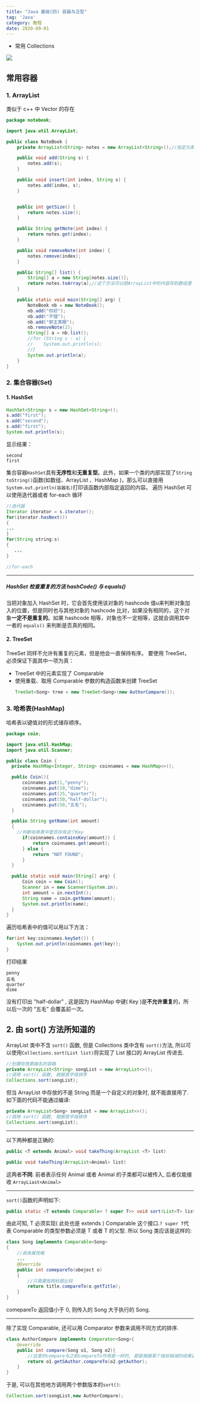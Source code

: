 ```yaml
---
title: "Java 基础(四) 容器与泛型"
tag: 'Java'
category: 教程
date: 2020-09-01
---
```

+ 常用 Collections

![](https://cdn.jsdelivr.net/gh/ayasa520/ayasa520.github.io/image/Java_abc_06.assets/4ac92fdadbf8ac65a744814e500225e6382ebb55.webp)

## 常用容器
### 1. ArrayList
类似于 c++ 中 Vector 的存在
```Java
package notebook;

import java.util.ArrayList;

public class NoteBook {
    private ArrayList<String> notes = new ArrayList<String>();//指定元素的类型

    public void add(String s) {
        notes.add(s);
    }

    public void insert(int index, String s) {
        notes.add(index, s);
    }


    public int getSize() {
        return notes.size();
    }

    public String getNote(int index) {
        return notes.get(index);
    }

    public void removeNote(int index) {
        notes.remove(index);
    }

    public String[] list() {
        String[] a = new String[notes.size()];
        return notes.toArray(a);//这个方法可以把ArrayList中的内容存到数组里
    }

    public static void main(String[] arg) {
        NoteBook nb = new NoteBook();
        nb.add("你好");
        nb.add("不错");
        nb.add("邪王真眼");
        nb.removeNote(2);
        String[] a = nb.list();
        //for (String s : a) {
        //    System.out.println(s);
        //}
        System.out.println(a);
    }
}

```
### 2. 集合容器(Set)
#### 1. HashSet
  ```java
HashSet<String> s = new HashSet<String>();
s.add("first");
s.add("second");
s.add("first");
System.out.println(s);
  ```
  显示结果：
  ```
  second
  first
  ```
  集合容器```HashSet```具有**无序性**和**无重复型**。此外，如果一个类的内部实现了```String toString()```函数(如数组、ArrayList 、HashMap )，那么可以直接用```System.out.println(容器名)```打印该函数内部指定返回的内容。
  遍历 HashSet 可以使用迭代器或者 for-each 循环

 ```Java
//迭代器
Iterator iterator = s.iterator();
for(iterator.hasNext())
{
...   
}
for(String string:s)
{
    ...
}

//for-each
```
----
##### HashSet 检查重复的方法 hashCode() 与 equals()
当把对象加入 HashSet 时，它会首先使用该对象的 hashcode 值u来判断对象加入的位置，但是同时也与其他对象的 hashcode 比对，如果没有相同的，这个对象**一定不是重复的**。如果 hashcode 相等，对象也不一定相等，这就会调用其中一者的 `equals()` 来判断是否真的相同。

#### 2. TreeSet
TreeSet 同样不允许有重复的元素，但是他会一直保持有序。
要使用 TreeSet，必须保证下面其中一项为真：
+ TreeSet 中的元素实现了 Comparable
+ 使用重载、取用 Comparable 参数的构造函数来创建 TreeSet
  ```java
  TreeSet<Song> tree = new TreeSet<Song>(new AuthorCompare());
  ```
### 3. 哈希表(HashMap)
哈希表以键值对的形式储存顺序。
  ```java
package coin;

import java.util.HashMap;
import java.util.Scanner;

public class Coin {
    private HashMap<Integer, String> coinnames = new HashMap<>();

    public Coin(){
        coinnames.put(1,"penny");
        coinnames.put(10,"dime");
        coinnames.put(25,"quarter");
        coinnames.put(50,"half-dollar");
        coinnames.put(50,"五毛");
    }

    public String getName(int amount)
    {
      //判断哈希表中是否存有这个Key
        if(coinnames.containsKey(amount)) {
            return coinnames.get(amount);
        } else {
            return "NOT FOUND";
        }
    }

    public static void main(String[] arg) {
        Coin coin = new Coin();
        Scanner in = new Scanner(System.in);
        int amount = in.nextInt();
        String name = coin.getName(amount);
        System.out.println(name);
    }
}

  ```
  遍历哈希表中的值可以用以下方法：
```java
for(int key:coinnames.keySet()) {
    System.out.println(coinnames.get(key));
}
```
打印结果
```
penny
五毛
quarter
dime
```
没有打印出 "half-dollar" , 这是因为 HashMap 中键( Key )是**不允许重复**的，所以后一次的 “五毛” 会覆盖前一次。

## 2. 由 sort() 方法所知道的
ArrayList 类中不含 ```sort()``` 函数, 但是 Collections 类中含有 ```sort()```方法, 所以可以使用```Collections.sort(List list)```将实现了 List 接口的 ArrayList 传进去.
```Java
//创建存放歌曲名的容器
private ArrayList<String> songList = new ArrayList<>();
//调用 sort() 函数, 根据首字母排序
Collections.sort(songList);
```

但当 ArrayList 中存放的不是 String 而是一个自定义的对象时, 就不能直接用了.如下面的代码不能通过编译:
```Java
private ArrayList<Song> songList = new ArrayList<>();
//调用 sort() 函数, 根据首字母排序
Collections.sort(songList);
```
---------------------------------------------------

以下两种都是正确的:
```java
public <T extends Animal> void takeThing(ArrayList <T> list) 
```
```java
public void takeThing(ArrayList<Animal> list)
```
这两者**不同**. 前者表示任何 Animal 或者 Animal 的子类都可以被传入, 后者仅能接收 ```ArrayLiast<Animal>``` 

----------------------------------

`sort()`函数的声明如下:
```java
public static <T extends Comparable< ? super T>> void sort(List<T> list)
```
由此可知,  T 必须实现( 此处也是 extends ) Comparable 这个接口.`? super T`代表 Comparable 的类型参数必须是 T 或者 T 的父型.
所以 Song 类应该是这样的:
```java
class Song implements Comparable<Song>
{
    //具体属性略
    ...
    @Override
    public int comepareTo(obeject o)
    {
        //只需要按照标题比较
        return title.compareTo(o.getTitle);
    }
}
```
comepareTo 返回值小于 0, 则传入的 Song 大于执行的 Song.

----------
除了实现 Comparable, 还可以用 Comparator 参数来调用不同方式的排序.
```java
class AuthorCompare implements Comparator<Song>{
    @override
    public int compare(Song o1, Song o2){
        //这里的compare与之前compareTo作用是一样的, 都是根据某个指标相减的结果返回, 从而判断大小
        return o1.getSAuthor.compareTo(o2.getAuthor);
    }
}
```
于是, 可以在其他地方调用两个参数版本的`sort()`:
```java
Collection.sort(songList,new AuthorCompare);
```
